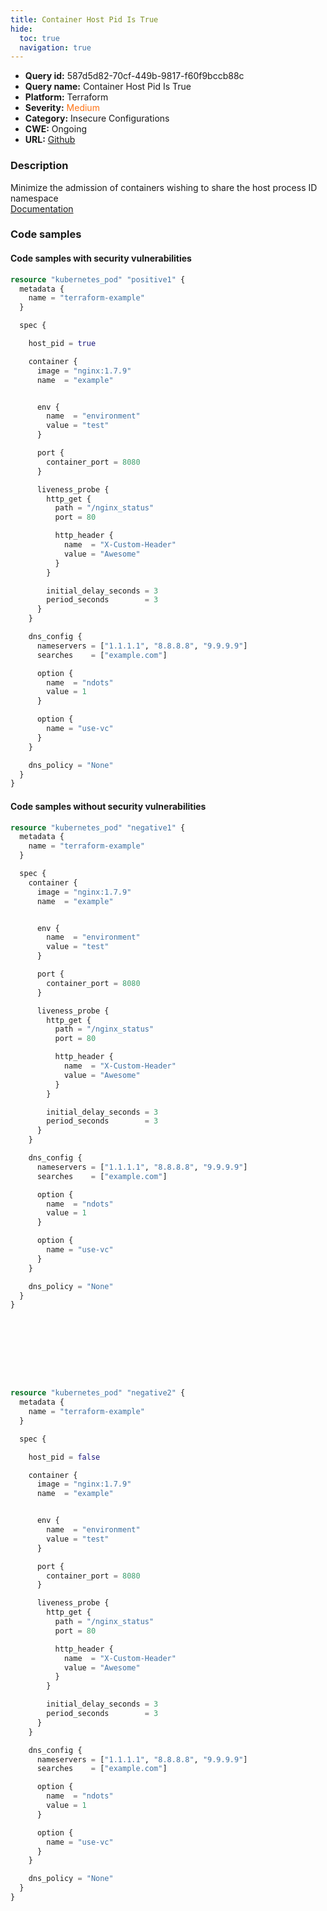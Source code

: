```yaml
---
title: Container Host Pid Is True
hide:
  toc: true
  navigation: true
---
```


<style>
  .highlight .hll {
    background-color: #ff171742;
  }
  .md-content {
    max-width: 1100px;
    margin: 0 auto;
  }
</style>

-   **Query id:** 587d5d82-70cf-449b-9817-f60f9bccb88c
-   **Query name:** Container Host Pid Is True
-   **Platform:** Terraform
-   **Severity:** <span style="color:#ff7213">Medium</span>
-   **Category:** Insecure Configurations
-   **CWE:** Ongoing
-   **URL:** [Github](https://github.com/DataDog/kics/tree/master/assets/queries/terraform/kubernetes/container_host_pid_is_true)

### Description
Minimize the admission of containers wishing to share the host process ID namespace<br>
[Documentation](https://registry.terraform.io/providers/hashicorp/kubernetes/latest/docs/resources/pod#host_pid)

### Code samples
#### Code samples with security vulnerabilities
```tf title="Positive test num. 1 - tf file" hl_lines="8"
resource "kubernetes_pod" "positive1" {
  metadata {
    name = "terraform-example"
  }

  spec {

    host_pid = true

    container {
      image = "nginx:1.7.9"
      name  = "example"


      env {
        name  = "environment"
        value = "test"
      }

      port {
        container_port = 8080
      }

      liveness_probe {
        http_get {
          path = "/nginx_status"
          port = 80

          http_header {
            name  = "X-Custom-Header"
            value = "Awesome"
          }
        }

        initial_delay_seconds = 3
        period_seconds        = 3
      }
    }

    dns_config {
      nameservers = ["1.1.1.1", "8.8.8.8", "9.9.9.9"]
      searches    = ["example.com"]

      option {
        name  = "ndots"
        value = 1
      }

      option {
        name = "use-vc"
      }
    }

    dns_policy = "None"
  }
}
```


#### Code samples without security vulnerabilities
```tf title="Negative test num. 1 - tf file"
resource "kubernetes_pod" "negative1" {
  metadata {
    name = "terraform-example"
  }

  spec {
    container {
      image = "nginx:1.7.9"
      name  = "example"


      env {
        name  = "environment"
        value = "test"
      }

      port {
        container_port = 8080
      }

      liveness_probe {
        http_get {
          path = "/nginx_status"
          port = 80

          http_header {
            name  = "X-Custom-Header"
            value = "Awesome"
          }
        }

        initial_delay_seconds = 3
        period_seconds        = 3
      }
    }

    dns_config {
      nameservers = ["1.1.1.1", "8.8.8.8", "9.9.9.9"]
      searches    = ["example.com"]

      option {
        name  = "ndots"
        value = 1
      }

      option {
        name = "use-vc"
      }
    }

    dns_policy = "None"
  }
}









resource "kubernetes_pod" "negative2" {
  metadata {
    name = "terraform-example"
  }

  spec {

    host_pid = false

    container {
      image = "nginx:1.7.9"
      name  = "example"


      env {
        name  = "environment"
        value = "test"
      }

      port {
        container_port = 8080
      }

      liveness_probe {
        http_get {
          path = "/nginx_status"
          port = 80

          http_header {
            name  = "X-Custom-Header"
            value = "Awesome"
          }
        }

        initial_delay_seconds = 3
        period_seconds        = 3
      }
    }

    dns_config {
      nameservers = ["1.1.1.1", "8.8.8.8", "9.9.9.9"]
      searches    = ["example.com"]

      option {
        name  = "ndots"
        value = 1
      }

      option {
        name = "use-vc"
      }
    }

    dns_policy = "None"
  }
}




```
